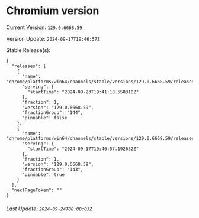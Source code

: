 # Chromium version

Current Version: `129.0.6668.59`

Version Update: `2024-09-17T19:46:57Z`

Stable Release(s):
```
{
  "releases": [
    {
      "name": "chrome/platforms/win64/channels/stable/versions/129.0.6668.59/releases/1727120478",
      "serving": {
        "startTime": "2024-09-23T19:41:18.558310Z"
      },
      "fraction": 1,
      "version": "129.0.6668.59",
      "fractionGroup": "144",
      "pinnable": false
    },
    {
      "name": "chrome/platforms/win64/channels/stable/versions/129.0.6668.59/releases/1726602417",
      "serving": {
        "startTime": "2024-09-17T19:46:57.192632Z"
      },
      "fraction": 1,
      "version": "129.0.6668.59",
      "fractionGroup": "143",
      "pinnable": true
    }
  ],
  "nextPageToken": ""
}
```

###### Last Update: `2024-09-24T08:00:03Z`
        